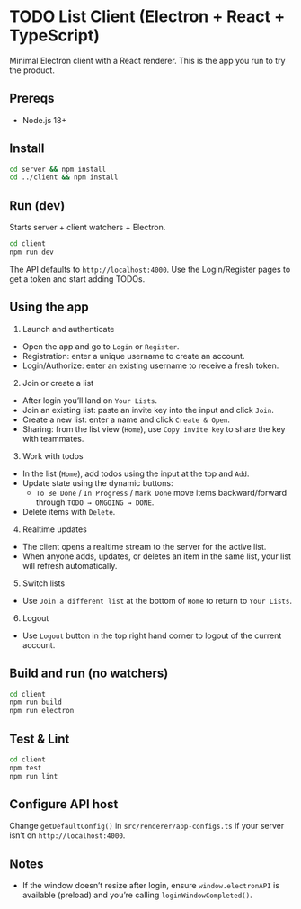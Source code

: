 # TODO List Client (Electron + React + TypeScript)

Minimal Electron client with a React renderer. This is the app you run to try the product.

## Prereqs
- Node.js 18+

## Install
```bash
cd server && npm install
cd ../client && npm install
```

## Run (dev)
Starts server + client watchers + Electron.
```bash
cd client
npm run dev
```
The API defaults to `http://localhost:4000`. Use the Login/Register pages to get a token and start adding TODOs.

## Using the app

1) Launch and authenticate
- Open the app and go to `Login` or `Register`.
- Registration: enter a unique username to create an account.
- Login/Authorize: enter an existing username to receive a fresh token.

2) Join or create a list
- After login you’ll land on `Your Lists`.
- Join an existing list: paste an invite key into the input and click `Join`.
- Create a new list: enter a name and click `Create & Open`.
- Sharing: from the list view (`Home`), use `Copy invite key` to share the key with teammates.

3) Work with todos
- In the list (`Home`), add todos using the input at the top and `Add`.
- Update state using the dynamic buttons:
	- `To Be Done` / `In Progress` / `Mark Done` move items backward/forward through `TODO → ONGOING → DONE`.
- Delete items with `Delete`.

4) Realtime updates
- The client opens a realtime stream to the server for the active list.
- When anyone adds, updates, or deletes an item in the same list, your list will refresh automatically.

5) Switch lists
- Use `Join a different list` at the bottom of `Home` to return to `Your Lists`.

6) Logout
- Use `Logout` button in the top right hand corner to logout of the current account.

## Build and run (no watchers)
```bash
cd client
npm run build
npm run electron
```

## Test & Lint
```bash
cd client
npm test
npm run lint
```

## Configure API host
Change `getDefaultConfig()` in `src/renderer/app-configs.ts` if your server isn’t on `http://localhost:4000`.

## Notes
- If the window doesn’t resize after login, ensure `window.electronAPI` is available (preload) and you’re calling `loginWindowCompleted()`.

